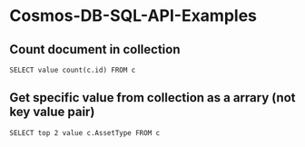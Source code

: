 # Cosmos-DB-SQL-API-Examples

## Count document in collection

```
SELECT value count(c.id) FROM c
```

## Get specific value from collection as a arrary (not key value pair)

```
SELECT top 2 value c.AssetType FROM c
```
